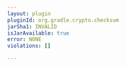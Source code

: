 ```yaml
---
layout: plugin
pluginId: org.gradle.crypto.checksum
jarSha1: INVALID
isJarAvailable: true
error: NONE
violations: []

---
```

